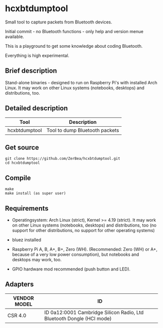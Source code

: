hcxbtdumptool
==============

Small tool to capture packets from Bluetooth devices.

Initial commit - no Bluetooth functions - only help and version menue available.

This is a playground to get some knowledge about coding Bluetooth.

Everything is high experimental.


Brief description
--------------

Stand-alone binaries - designed to run on Raspberry Pi's with installed Arch Linux.
It may work on other Linux systems (notebooks, desktops) and distributions, too.


Detailed description
--------------

| Tool           | Description                                                                                            |
| -------------- | ------------------------------------------------------------------------------------------------------ |
| hcxbtdumptool  | Tool to dump Bluetooth packets                                                                         |


Get source
--------------
```
git clone https://github.com/ZerBea/hcxbtdumptool.git
cd hcxbtdumptool
```


Compile
--------------
```
make
make install (as super user)
```


Requirements
--------------

* Operatingsystem: Arch Linux (strict), Kernel >= 4.19 (strict). It may work on other Linux systems (notebooks, desktops) and distributions, too (no support for other distributions, no support for other operating systems)

* bluez installed

* Raspberry Pi A, B, A+, B+, Zero (WH). (Recommended: Zero (WH) or A+, because of a very low power consumption), but notebooks and desktops may work, too.

* GPIO hardware mod recommended (push button and LED).


Adapters
--------------

| VENDOR MODEL         | ID                                                                                            |
| -------------------- | --------------------------------------------------------------------------------------------- |
| CSR 4.0              | ID 0a12:0001 Cambridge Silicon Radio, Ltd Bluetooth Dongle (HCI mode)                         |
